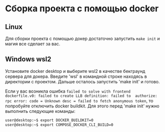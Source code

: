 # Сборка проекта с помощью docker

## Linux
Для сборки проекта с помощью докер достаточно запустить `make init` и магия все сделает за вас.

## Windows wsl2
Установите docker desktop и выберите wsl2 в качестве бекграунд сервера для докера.
Введите 'wsl' в командной строке находясь в директории с проектом. 
Дальше осталось запустить 'make init' и готово. 

Если у вас возникла ошибка `failed to solve with frontend dockerfile.v0: failed to create LLB definition: failed to 
authorize: rpc error: code = Unknown desc = failed to fetch anonymous token`, то попробуйте отключить docker buildkit. 
Для этого перед 'make init' нужно выполнить следующие команды:

```bash
user@desktop:~$ export DOCKER_BUILDKIT=0
user@desktop:~$ export COMPOSE_DOCKER_CLI_BUILD=0
```